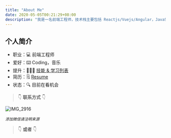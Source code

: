 ```yaml
---
title: "About Me"
date: 2020-05-05T00:21:29+08:00
description: "我是一名前端工程师，技术栈主要包括 Reactjs/Vuejs/Angular，JavaScript/HTML/CSS，Webpack/Rollup/Snowpack，Nodejs/Eggjs/Nextjs/GatsbyJs，如果感兴趣，请联系我 🙏"
---
```


## 个人简介

- 职业：💻 前端工程师
- 爱好：⌨️ Coding，音乐
- 提升：👨🏻‍💻 [技能 & 学习列表](/posts/skills)
- 简历：🗒 [Resume](/resume)
- 状态：🔍 目前在看机会

> 👇 **联系方式** 👇

![IMG_2916](https://cdn.jsdelivr.net/gh/mopig/oss@master/uPic/202005/IMG_2916_shrink.png)

*`添加微信请注明来源`*

> 👇 **或者** 👇
